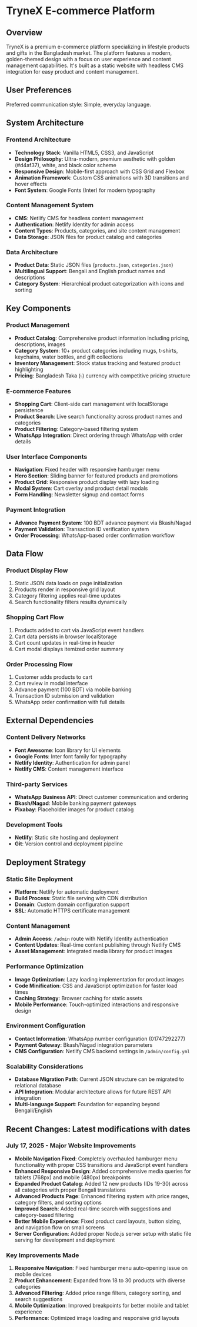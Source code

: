 # TryneX E-commerce Platform

## Overview

TryneX is a premium e-commerce platform specializing in lifestyle products and gifts in the Bangladesh market. The platform features a modern, golden-themed design with a focus on user experience and content management capabilities. It's built as a static website with headless CMS integration for easy product and content management.

## User Preferences

Preferred communication style: Simple, everyday language.

## System Architecture

### Frontend Architecture
- **Technology Stack**: Vanilla HTML5, CSS3, and JavaScript
- **Design Philosophy**: Ultra-modern, premium aesthetic with golden (#d4af37), white, and black color scheme
- **Responsive Design**: Mobile-first approach with CSS Grid and Flexbox
- **Animation Framework**: Custom CSS animations with 3D transitions and hover effects
- **Font System**: Google Fonts (Inter) for modern typography

### Content Management System
- **CMS**: Netlify CMS for headless content management
- **Authentication**: Netlify Identity for admin access
- **Content Types**: Products, categories, and site content management
- **Data Storage**: JSON files for product catalog and categories

### Data Architecture
- **Product Data**: Static JSON files (`products.json`, `categories.json`)
- **Multilingual Support**: Bengali and English product names and descriptions
- **Category System**: Hierarchical product categorization with icons and sorting

## Key Components

### Product Management
- **Product Catalog**: Comprehensive product information including pricing, descriptions, images
- **Category System**: 10+ product categories including mugs, t-shirts, keychains, water bottles, and gift collections
- **Inventory Management**: Stock status tracking and featured product highlighting
- **Pricing**: Bangladesh Taka (৳) currency with competitive pricing structure

### E-commerce Features
- **Shopping Cart**: Client-side cart management with localStorage persistence
- **Product Search**: Live search functionality across product names and categories
- **Product Filtering**: Category-based filtering system
- **WhatsApp Integration**: Direct ordering through WhatsApp with order details

### User Interface Components
- **Navigation**: Fixed header with responsive hamburger menu
- **Hero Section**: Sliding banner for featured products and promotions
- **Product Grid**: Responsive product display with lazy loading
- **Modal System**: Cart overlay and product detail modals
- **Form Handling**: Newsletter signup and contact forms

### Payment Integration
- **Advance Payment System**: 100 BDT advance payment via Bkash/Nagad
- **Payment Validation**: Transaction ID verification system
- **Order Processing**: WhatsApp-based order confirmation workflow

## Data Flow

### Product Display Flow
1. Static JSON data loads on page initialization
2. Products render in responsive grid layout
3. Category filtering applies real-time updates
4. Search functionality filters results dynamically

### Shopping Cart Flow
1. Products added to cart via JavaScript event handlers
2. Cart data persists in browser localStorage
3. Cart count updates in real-time in header
4. Cart modal displays itemized order summary

### Order Processing Flow
1. Customer adds products to cart
2. Cart review in modal interface
3. Advance payment (100 BDT) via mobile banking
4. Transaction ID submission and validation
5. WhatsApp order confirmation with full details

## External Dependencies

### Content Delivery Networks
- **Font Awesome**: Icon library for UI elements
- **Google Fonts**: Inter font family for typography
- **Netlify Identity**: Authentication for admin panel
- **Netlify CMS**: Content management interface

### Third-party Services
- **WhatsApp Business API**: Direct customer communication and ordering
- **Bkash/Nagad**: Mobile banking payment gateways
- **Pixabay**: Placeholder images for product catalog

### Development Tools
- **Netlify**: Static site hosting and deployment
- **Git**: Version control and deployment pipeline

## Deployment Strategy

### Static Site Deployment
- **Platform**: Netlify for automatic deployment
- **Build Process**: Static file serving with CDN distribution
- **Domain**: Custom domain configuration support
- **SSL**: Automatic HTTPS certificate management

### Content Management
- **Admin Access**: `/admin` route with Netlify Identity authentication
- **Content Updates**: Real-time content publishing through Netlify CMS
- **Asset Management**: Integrated media library for product images

### Performance Optimization
- **Image Optimization**: Lazy loading implementation for product images
- **Code Minification**: CSS and JavaScript optimization for faster load times
- **Caching Strategy**: Browser caching for static assets
- **Mobile Performance**: Touch-optimized interactions and responsive design

### Environment Configuration
- **Contact Information**: WhatsApp number configuration (01747292277)
- **Payment Gateway**: Bkash/Nagad integration parameters
- **CMS Configuration**: Netlify CMS backend settings in `/admin/config.yml`

### Scalability Considerations
- **Database Migration Path**: Current JSON structure can be migrated to relational database
- **API Integration**: Modular architecture allows for future REST API integration
- **Multi-language Support**: Foundation for expanding beyond Bengali/English

## Recent Changes: Latest modifications with dates

### July 17, 2025 - Major Website Improvements
- **Mobile Navigation Fixed**: Completely overhauled hamburger menu functionality with proper CSS transitions and JavaScript event handlers
- **Enhanced Responsive Design**: Added comprehensive media queries for tablets (768px) and mobile (480px) breakpoints
- **Expanded Product Catalog**: Added 12 new products (IDs 19-30) across all categories with proper Bengali translations
- **Advanced Products Page**: Enhanced filtering system with price ranges, category filters, and sorting options
- **Improved Search**: Added real-time search with suggestions and category-based filtering
- **Better Mobile Experience**: Fixed product card layouts, button sizing, and navigation flow on small screens
- **Server Configuration**: Added proper Node.js server setup with static file serving for development and deployment

### Key Improvements Made
1. **Responsive Navigation**: Fixed hamburger menu auto-opening issue on mobile devices
2. **Product Enhancement**: Expanded from 18 to 30 products with diverse categories
3. **Advanced Filtering**: Added price range filters, category sorting, and search suggestions
4. **Mobile Optimization**: Improved breakpoints for better mobile and tablet experience
5. **Performance**: Optimized image loading and responsive grid layouts